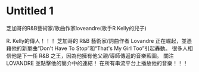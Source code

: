 # Untitled 1

芝加哥的R&B藝術家/歌曲作家loveandre(歌手R Kelly的兒子)

R. Kelly的傳人！！！ 芝加哥的 R&B 藝術家/詞曲作者 Lovandre 正在崛起，並憑藉他的新單曲“Don't Have To Stop”和“That's My Girl Too”引起轟動。 很多人相信他是下一任 R&B 之王，因為他擁有他父親/導師傳遞的音樂藍圖。 關注 LOVANDRE 並點擊他的簡介中的連結！ 在所有串流平台上播放他的音樂！！！